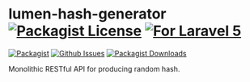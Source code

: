 # lumen-hash-generator [![Packagist License][badge_license]](LICENSE.md) [![For Laravel 5][badge_laravel]][link-github-repo]

[![Packagist][badge_package]][link-packagist]
[![Github Issues][badge_issues]][link-github-issues]
[![Packagist Downloads][badge_downloads]][link-packagist]

Monolithic RESTful API for producing random hash.

[badge_license]:   https://img.shields.io/packagist/l/arcanedev/laravel-settings.svg?style=flat-square
[badge_laravel]:   https://img.shields.io/badge/Laravel-5.2%20to%205.8-orange.svg?style=flat-square
[badge_issues]:    https://img.shields.io/github/issues/farhad-arjmand/lumen-hash-generator.svg?style=flat-square
[badge_package]:   https://img.shields.io/badge/farhad--arjmand-lumen--hash--generator-blue.svg?style=flat-square
[badge_release]:   https://img.shields.io/packagist/v/farhad-arjmand/lumen-hash-generator.svg?style=flat-square
[badge_downloads]: https://img.shields.io/packagist/dt/farhad-arjmand/lumen-hash-generator.svg?style=flat-square

[link-author]:        https://github.com/farhad-arjmand
[link-github-repo]:   https://github.com/farhad-arjmand/lumen-hash-generator
[link-github-issues]: https://github.com/farhad-arjmand/lumen-hash-generator/issues
[link-contributors]:  https://github.com/farhad-arjmand/lumen-hash-generator/graphs/contributors
[link-packagist]:     https://packagist.org/packages/farhad-arjmand/lumen-hash-generator
